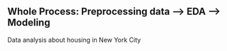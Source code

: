 ## Whole Process: Preprocessing data --> EDA --> Modeling

Data analysis about housing in New York City
